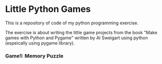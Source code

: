 # Little Python Games

This is a repository of code of my python programming exercise.

The exercise is about writing the little game projects from the book "Make games with Python and Pygame" written by AI Sweigart using python (espeically using pygame library).

### Game1: Memory Puzzle

